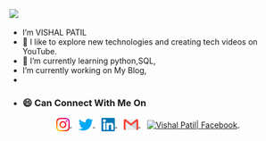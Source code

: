 
  <img src="https://github.com/vimalverma558/vimalverma558/blob/v2/img/hello.gif" width="20%">
  
-    I’m VISHAL PATIL
- 👀 I like to explore new technologies and creating tech videos on YouTube.
- 🌱 I’m currently learning python,SQL,
-    I’m currently working on My Blog,
-    
- <h3><b>😄 Can Connect With Me On</b></h3>
  </div>
  
<p align="center">
  
  <a href="https://www.instagram.com/vishalpatil_47/" target="_blank">
  <img align="center" alt="Vishal Patil | Instagram" width="24px" src="https://github.com/SatYu26/SatYu26/blob/master/Assets/Instagram.svg" />
</a> &nbsp;&nbsp;
<a href="https://twitter.com/vishal_patil47" target="_blank">
  <img align="center" alt="Vishal Patil | Twitter" width="26px" src="https://github.com/SatYu26/SatYu26/blob/master/Assets/Twitter.svg" />
</a> &nbsp;&nbsp;
  <a href="https://" target="_blank">
  <img align="center" alt="Vishal Patil | Linkedin" width="24px" src="https://github.com/SatYu26/SatYu26/blob/master/Assets/Linkedin.svg" />
</a> &nbsp;&nbsp;
<a href="mailto:Vpworld47@gmail.com" >
  <img align="center" alt="Rahul Dhanola | Gmail" width="26px" src="https://github.com/SatYu26/SatYu26/blob/master/Assets/Gmail.svg" />
</a> &nbsp;&nbsp;
<a href="https://">
    <img align="center" alt="Vishal Patil| Facebook" width="24px" src="https://upload.wikimedia.org/wikipedia/en/thumb/0/04/Facebook_f_logo_%282021%29.svg/100px-Facebook_f_logo_%282021%29.svg.png" />
</a> &nbsp;&nbsp;
<p>
  
<br>
